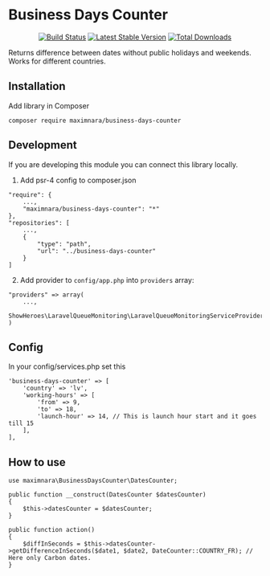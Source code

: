 # Business Days Counter

<p align="center">
<a href="https://travis-ci.org/maximnara/business-days-counter"><img src="https://api.travis-ci.org/maximnara/business-days-counter.svg" alt="Build Status"></a>
<a href="https://packagist.org/packages/maximnara/business-days-counter"><img src="https://poser.pugx.org/maximnara/business-days-counter/v/stable" alt="Latest Stable Version"></a>
<a href="https://packagist.org/packages/maximnara/business-days-counter"><img src="https://poser.pugx.org/maximnara/business-days-counter/downloads" alt="Total Downloads"></a>
</p>

Returns difference between dates without public holidays and weekends. Works for different countries.

## Installation

Add library in Composer
```
composer require maximnara/business-days-counter
```


## Development
If you are developing this module you can connect this library locally.

1. Add psr-4 config to composer.json
```
"require": {
    ...,
    "maximnara/business-days-counter": "*"
},
"repositories": [
    ...,
    {
        "type": "path",
        "url": "../business-days-counter"
    }
]
```

2. Add provider to `config/app.php` into `providers` array:
```
"providers" => array(
    ...,
    ShowHeroes\LaravelQueueMonitoring\LaravelQueueMonitoringServiceProvider::class,
)
```

## Config
In your config/services.php set this
```
'business-days-counter' => [
    'country' => 'lv',
    'working-hours' => [
        'from' => 9,
        'to' => 18,
        'launch-hour' => 14, // This is launch hour start and it goes till 15
    ],
],
```

## How to use

```
use maximnara\BusinessDaysCounter\DatesCounter;

public function __construct(DatesCounter $datesCounter)
{
    $this->datesCounter = $datesCounter;
}

public function action()
{
    $diffInSeconds = $this->datesCounter->getDifferenceInSeconds($date1, $date2, DateCounter::COUNTRY_FR); // Here only Carbon dates.
}
```